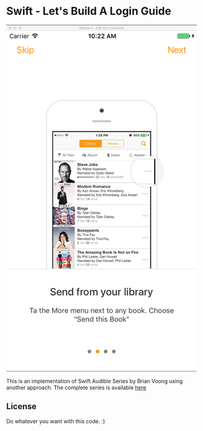 # Swift - Let's Build A Login Guide

![Audible](screenshot.png)

This is an implementation of Swift Audible Series by Brian Voong using another approach.
The complete series is available [here](https://www.youtube.com/playlist?list=PL0dzCUj1L5JHfozquTVhV4HRy-1A_aXlv)


## License
Do whatever you want with this code. :)
